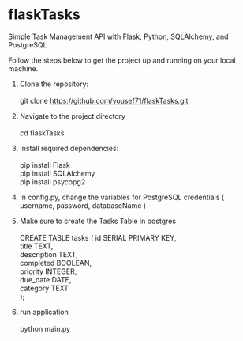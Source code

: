 # flaskTasks

Simple Task Management API with Flask, 
Python, SQLAlchemy, and PostgreSQL

Follow the steps below to get the project up and running on your local machine.

1. Clone the repository: <br /><br />
git clone https://github.com/yousef71/flaskTasks.git

2. Navigate to the project directory <br /><br />
cd flaskTasks

3. Install required dependencies: <br /><br />
pip install Flask <br />
pip install SQLAlchemy <br />
pip install psycopg2 <br />
   
4. In config.py, change the variables for PostgreSQL credentials ( username, password, databaseName ) <br />

5. Make sure to create the Tasks Table in postgres <br /><br />
CREATE TABLE tasks (
  id SERIAL PRIMARY KEY, <br />
  title TEXT, <br />
  description TEXT, <br />
  completed BOOLEAN, <br />
  priority INTEGER, <br />
  due_date DATE, <br />
  category TEXT <br />
);

6. run application <br /><br />
python main.py
